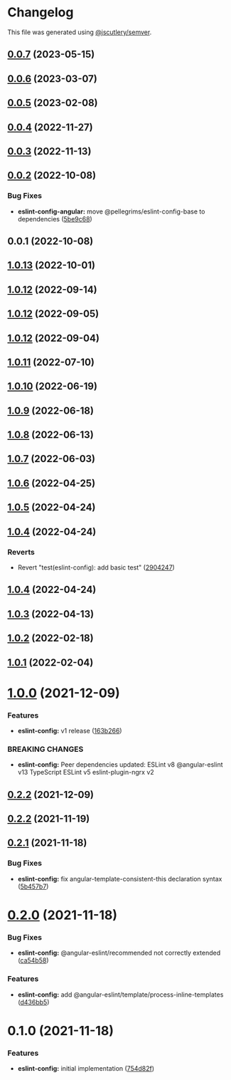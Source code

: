 # Changelog

This file was generated using [@jscutlery/semver](https://github.com/jscutlery/semver).

## [0.0.7](https://github.com/robinpellegrims/pellegrims/compare/eslint-config-angular-0.0.6...eslint-config-angular-0.0.7) (2023-05-15)

## [0.0.6](https://github.com/robinpellegrims/pellegrims/compare/eslint-config-angular-0.0.5...eslint-config-angular-0.0.6) (2023-03-07)

## [0.0.5](https://github.com/robinpellegrims/pellegrims/compare/eslint-config-angular-0.0.4...eslint-config-angular-0.0.5) (2023-02-08)

## [0.0.4](https://github.com/robinpellegrims/pellegrims/compare/eslint-config-angular-0.0.3...eslint-config-angular-0.0.4) (2022-11-27)

## [0.0.3](https://github.com/robinpellegrims/pellegrims/compare/eslint-config-angular-0.0.2...eslint-config-angular-0.0.3) (2022-11-13)

## [0.0.2](https://github.com/robinpellegrims/pellegrims/compare/eslint-config-angular-0.0.1...eslint-config-angular-0.0.2) (2022-10-08)

### Bug Fixes

- **eslint-config-angular:** move @pellegrims/eslint-config-base to dependencies ([5be9c68](https://github.com/robinpellegrims/pellegrims/commit/5be9c6805724d80de198583642a74f235a418c6d))

## 0.0.1 (2022-10-08)

## [1.0.13](https://github.com/robinpellegrims/pellegrims/compare/eslint-config-1.0.12...eslint-config-1.0.13) (2022-10-01)

## [1.0.12](https://github.com/robinpellegrims/pellegrims/compare/eslint-config-1.0.11...eslint-config-1.0.12) (2022-09-14)

## [1.0.12](https://github.com/robinpellegrims/pellegrims/compare/eslint-config-1.0.11...eslint-config-1.0.12) (2022-09-05)

## [1.0.12](https://github.com/robinpellegrims/pellegrims/compare/eslint-config-1.0.11...eslint-config-1.0.12) (2022-09-04)

## [1.0.11](https://github.com/robinpellegrims/pellegrims/compare/eslint-config-1.0.10...eslint-config-1.0.11) (2022-07-10)

## [1.0.10](https://github.com/robinpellegrims/pellegrims/compare/eslint-config-1.0.9...eslint-config-1.0.10) (2022-06-19)

## [1.0.9](https://github.com/robinpellegrims/pellegrims/compare/eslint-config-1.0.8...eslint-config-1.0.9) (2022-06-18)

## [1.0.8](https://github.com/robinpellegrims/pellegrims/compare/eslint-config-1.0.7...eslint-config-1.0.8) (2022-06-13)

## [1.0.7](https://github.com/robinpellegrims/pellegrims/compare/eslint-config-1.0.6...eslint-config-1.0.7) (2022-06-03)

## [1.0.6](https://github.com/robinpellegrims/pellegrims/compare/eslint-config-1.0.5...eslint-config-1.0.6) (2022-04-25)

## [1.0.5](https://github.com/robinpellegrims/pellegrims/compare/eslint-config-1.0.4...eslint-config-1.0.5) (2022-04-24)

## [1.0.4](https://github.com/robinpellegrims/pellegrims/compare/eslint-config-1.0.3...eslint-config-1.0.4) (2022-04-24)

### Reverts

- Revert "test(eslint-config): add basic test" ([2904247](https://github.com/robinpellegrims/pellegrims/commit/2904247e520138fe345f8882bcfaef751682aed4))

## [1.0.4](https://github.com/robinpellegrims/pellegrims/compare/eslint-config-1.0.3...eslint-config-1.0.4) (2022-04-24)

## [1.0.3](https://github.com/robinpellegrims/pellegrims/compare/eslint-config-1.0.2...eslint-config-1.0.3) (2022-04-13)

## [1.0.2](https://github.com/robinpellegrims/pellegrims/compare/eslint-config-1.0.1...eslint-config-1.0.2) (2022-02-18)

## [1.0.1](https://github.com/robinpellegrims/pellegrims/compare/eslint-config-1.0.0...eslint-config-1.0.1) (2022-02-04)

# [1.0.0](https://github.com/robinpellegrims/pellegrims/compare/eslint-config-0.2.2...eslint-config-1.0.0) (2021-12-09)

### Features

- **eslint-config:** v1 release ([163b266](https://github.com/robinpellegrims/pellegrims/commit/163b266d771344a3607270735f229b6b98773ec8))

### BREAKING CHANGES

- **eslint-config:** Peer dependencies updated:
  ESLint v8
  @angular-eslint v13
  TypeScript ESLint v5
  eslint-plugin-ngrx v2

## [0.2.2](https://github.com/robinpellegrims/pellegrims/compare/eslint-config-0.2.1...eslint-config-0.2.2) (2021-12-09)

## [0.2.2](https://github.com/robinpellegrims/pellegrims/compare/eslint-config-0.2.1...eslint-config-0.2.2) (2021-11-19)

## [0.2.1](https://github.com/robinpellegrims/pellegrims/compare/eslint-config-0.2.0...eslint-config-0.2.1) (2021-11-18)

### Bug Fixes

- **eslint-config:** fix angular-template-consistent-this declaration syntax ([5b457b7](https://github.com/robinpellegrims/pellegrims/commit/5b457b718d507d76ec6249ccd70bc84e0a2889e7))

# [0.2.0](https://github.com/robinpellegrims/pellegrims/compare/eslint-config-0.1.0...eslint-config-0.2.0) (2021-11-18)

### Bug Fixes

- **eslint-config:** @angular-eslint/recommended not correctly extended ([ca54b58](https://github.com/robinpellegrims/pellegrims/commit/ca54b583d1934d8268a937843faad585f63eb9eb))

### Features

- **eslint-config:** add @angular-eslint/template/process-inline-templates ([d436bb5](https://github.com/robinpellegrims/pellegrims/commit/d436bb559c61456c515f7edf16d069886cd7ddfc))

# 0.1.0 (2021-11-18)

### Features

- **eslint-config:** initial implementation ([754d82f](https://github.com/robinpellegrims/pellegrims/commit/754d82fd6e9bf140cd1ecd7fd6bbcf5f38fa5520))
